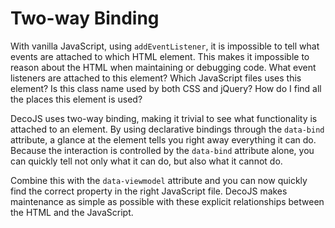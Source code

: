 <div class="page-header">
  <h1>Two-way Binding</h1>
</div>

With vanilla JavaScript, using `addEventListener`, it is impossible to tell what events are attached to which HTML element.
This makes it impossible to reason about the HTML when maintaining or debugging code. What event listeners are attached to this element?
Which JavaScript files uses this element? Is this class name used by both CSS and jQuery? How do I find all the places this element is used?

DecoJS uses two-way binding, making it trivial to see what functionality is attached to an element. By using declarative bindings through the
`data-bind` attribute, a glance at the element tells you right away everything it can do. Because the interaction is controlled by
the `data-bind` attribute alone, you can quickly tell not only what it can do, but also what it cannot do. 

Combine this with the `data-viewmodel` attribute and you can now quickly find the correct property in the right JavaScript file.
DecoJS makes maintenance as simple as possible with these explicit relationships between the HTML and the JavaScript.